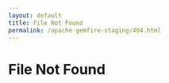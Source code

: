 ```yaml
---
layout: default
title: File Not Found
permalink: /apache-gemfire-staging/404.html
---
```


# File Not Found